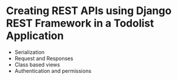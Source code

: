 # Creating REST APIs using Django REST Framework in a Todolist Application

- Serialization
- Request and Responses
- Class based views
- Authentication and permissions
